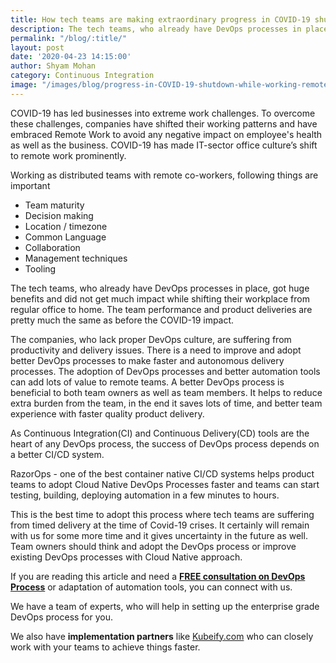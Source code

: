 ```yaml
---
title: How tech teams are making extraordinary progress in COVID-19 shutdown while working remotely?
description: The tech teams, who already have DevOps processes in place, got huge benefits and did not get much impact.
permalink: "/blog/:title/"
layout: post
date: '2020-04-23 14:15:00'
author: Shyam Mohan
category: Continuous Integration
image: "/images/blog/progress-in-COVID-19-shutdown-while-working-remotely.png"
---
```


COVID-19 has led businesses into extreme work challenges. To overcome these challenges, companies have shifted their working patterns and have embraced Remote Work to avoid any negative impact on employee's health as well as the business. 
COVID-19 has made IT-sector office culture’s shift to remote work prominently.

Working as distributed teams with remote co-workers, following things are important

* Team maturity
* Decision making
* Location / timezone
* Common Language
* Collaboration
* Management techniques
* Tooling


The tech teams, who already have DevOps processes in place, got huge benefits and did not get much impact while shifting their workplace from regular office to home. The team performance and product deliveries are pretty much the same as before the COVID-19 impact.

The companies, who lack proper DevOps culture, are suffering from productivity and delivery issues. There is a need to improve and adopt better DevOps processes to make faster and autonomous delivery processes. The adoption of DevOps processes and better automation tools can add lots of value to remote teams. A better DevOps process is beneficial to both team owners as well as team members. It helps to reduce extra burden from the team, in the end it saves lots of time, and better team experience with faster quality product delivery.

As Continuous Integration(CI) and Continuous Delivery(CD) tools are the heart of any DevOps process, the success of DevOps process depends on a better CI/CD system.

RazorOps - one of the best container native CI/CD systems helps product teams to adopt Cloud Native DevOps Processes faster and teams can start testing, building, deploying automation in a few minutes to hours.

This is the best time to adopt this process where tech teams are suffering from timed delivery at the time of Covid-19 crises. It certainly will remain with us for some more time and it gives uncertainty in the future as well. Team owners should think and adopt the DevOps process or improve existing DevOps processes with Cloud Native approach. 

If you are reading this article and need a <b><a href="/schedule-demo" target="_blank">FREE consultation on DevOps Process</a></b> or adaptation of automation tools, you can connect with us.

We have a team of experts, who will help in setting up the enterprise grade DevOps process for you.

We also have <strong>implementation partners</strong> like <a href="https://Kubeify.com/" target="_blank">Kubeify.com</a> who can closely work with your teams to achieve things faster.


<br>




